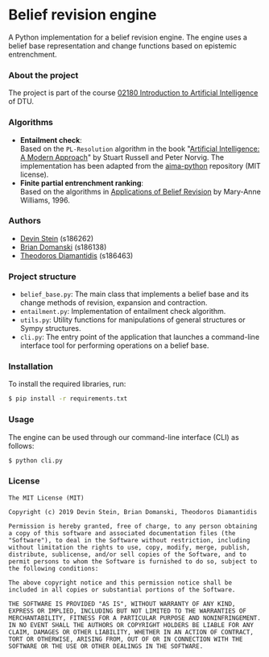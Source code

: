 # Belief revision engine

A Python implementation for a belief revision engine. The engine uses a belief base representation and change functions based on epistemic entrenchment.


### About the project
The project is part of the course [02180 Introduction to Artificial Intelligence](http://kurser.dtu.dk/course/2018-2019/02180) of DTU.


### Algorithms

* **Entailment check**:  
  Based on the `PL-Resolution` algorithm in the book "[Artificial Intelligence: A Modern Approach](http://aima.cs.berkeley.edu/)" by Stuart Russell and Peter Norvig. The implementation has been adapted from the [aima-python](https://github.com/aimacode/aima-python/) repository (MIT license).
* **Finite partial entrenchment ranking**:  
  Based on the algorithms in [Applications of Belief Revision](http://research.it.uts.edu.au/magic/Mary-Anne/publications/BeliefRevisionApplicationsM-AWilliams.pdf) by Mary-Anne Williams, 1996.


### Authors

* [Devin Stein](https://github.com/dstein5) (s186262)
* [Brian Domanski](https://github.com/bdomanski) (s186138)
* [Theodoros Diamantidis](https://github.com/tdiam) (s186463)


### Project structure
* `belief_base.py`: The main class that implements a belief base and its change methods of revision, expansion and contraction.
* `entailment.py`: Implementation of entailment check algorithm.
* `utils.py`: Utility functions for manipulations of general structures or Sympy structures.
* `cli.py`: The entry point of the application that launches a command-line interface tool for performing operations on a belief base.


### Installation

To install the required libraries, run:
```bash
$ pip install -r requirements.txt
```


### Usage

The engine can be used through our command-line interface (CLI) as follows:
```bash
$ python cli.py
```


### License

```
The MIT License (MIT)

Copyright (c) 2019 Devin Stein, Brian Domanski, Theodoros Diamantidis

Permission is hereby granted, free of charge, to any person obtaining a copy of this software and associated documentation files (the "Software"), to deal in the Software without restriction, including without limitation the rights to use, copy, modify, merge, publish, distribute, sublicense, and/or sell copies of the Software, and to permit persons to whom the Software is furnished to do so, subject to the following conditions:

The above copyright notice and this permission notice shall be included in all copies or substantial portions of the Software.

THE SOFTWARE IS PROVIDED "AS IS", WITHOUT WARRANTY OF ANY KIND, EXPRESS OR IMPLIED, INCLUDING BUT NOT LIMITED TO THE WARRANTIES OF MERCHANTABILITY, FITNESS FOR A PARTICULAR PURPOSE AND NONINFRINGEMENT. IN NO EVENT SHALL THE AUTHORS OR COPYRIGHT HOLDERS BE LIABLE FOR ANY CLAIM, DAMAGES OR OTHER LIABILITY, WHETHER IN AN ACTION OF CONTRACT, TORT OR OTHERWISE, ARISING FROM, OUT OF OR IN CONNECTION WITH THE SOFTWARE OR THE USE OR OTHER DEALINGS IN THE SOFTWARE.
```